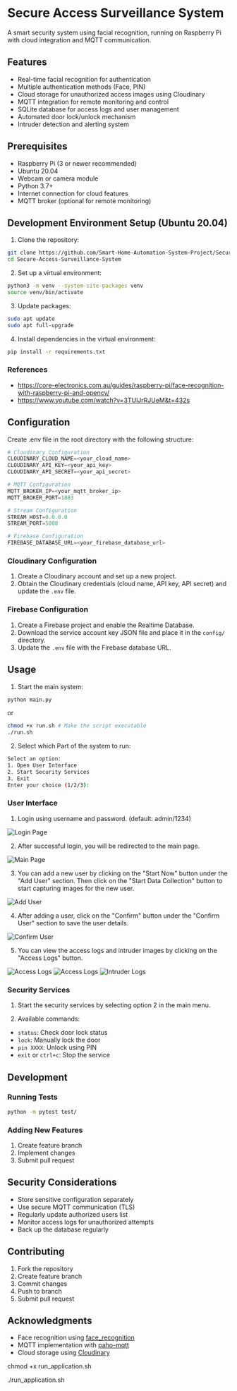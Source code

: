 # Secure Access Surveillance System

A smart security system using facial recognition, running on Raspberry Pi with cloud integration and MQTT communication.

## Features

- Real-time facial recognition for authentication
- Multiple authentication methods (Face, PIN)
- Cloud storage for unauthorized access images using Cloudinary
- MQTT integration for remote monitoring and control
- SQLite database for access logs and user management
- Automated door lock/unlock mechanism
- Intruder detection and alerting system

## Prerequisites

- Raspberry Pi (3 or newer recommended)
- Ubuntu 20.04
- Webcam or camera module
- Python 3.7+
- Internet connection for cloud features
- MQTT broker (optional for remote monitoring)

## Development Environment Setup (Ubuntu 20.04)

1. Clone the repository:

```bash
git clone https://github.com/Smart-Home-Automation-System-Project/Secure-Access-Surveillance-System
cd Secure-Access-Surveillance-System
```

2. Set up a virtual environment:

```bash
python3 -m venv --system-site-packages venv
source venv/bin/activate
```

3. Update packages:

```bash
sudo apt update
sudo apt full-upgrade
```

4. Install dependencies in the virtual environment:

```bash
pip install -r requirements.txt
```

### References

- https://core-electronics.com.au/guides/raspberry-pi/face-recognition-with-raspberry-pi-and-opencv/
- https://www.youtube.com/watch?v=3TUlJrRJUeM&t=432s

## Configuration

Create .env file in the root directory with the following structure:

```python
# Cloudinary Configuration
CLOUDINARY_CLOUD_NAME=<your_cloud_name>
CLOUDINARY_API_KEY=<your_api_key>
CLOUDINARY_API_SECRET=<your_api_secret>

# MQTT Configuration
MQTT_BROKER_IP=<your_mqtt_broker_ip>
MQTT_BROKER_PORT=1883

# Stream Configuration
STREAM_HOST=0.0.0.0
STREAM_PORT=5000

# Firebase Configuration
FIREBASE_DATABASE_URL=<your_firebase_database_url>
```

### Cloudinary Configuration

1. Create a Cloudinary account and set up a new project.
2. Obtain the Cloudinary credentials (cloud name, API key, API secret) and update the `.env` file.

### Firebase Configuration

1. Create a Firebase project and enable the Realtime Database.
2. Download the service account key JSON file and place it in the `config/` directory.
3. Update the `.env` file with the Firebase database URL.

## Usage

1. Start the main system:

```bash
python main.py
```
or

```bash
chmod +x run.sh # Make the script executable
./run.sh
```

2. Select which Part of the system to run:

```bash
Select an option:
1. Open User Interface
2. Start Security Services
3. Exit
Enter your choice (1/2/3):
```

### User Interface

1. Login using username and password. (default: admin/1234)

![Login Page](./assets/image_1.jpg)

2. After successful login, you will be redirected to the main page.

![Main Page](./assets/image_2.jpg)

3. You can add a new user by clicking on the "Start Now" button under the "Add User" section. Then click on the "Start Data Collection" button to start capturing images for the new user.

![Add User](./assets/image_3.jpg)

4. After adding a user, click on the "Confirm" button under the "Confirm User" section to save the user details.

![Confirm User](./assets/image_6.jpg)

5. You can view the access logs and intruder images by clicking on the "Access Logs" button.

![Access Logs](./assets/image_7.jpg)
![Access Logs](./assets/image_4.jpg)
![Intruder Logs](./assets/image_5.jpg)

### Security Services

1. Start the security services by selecting option 2 in the main menu.

2. Available commands:

- `status`: Check door lock status
- `lock`: Manually lock the door
- `pin XXXX`: Unlock using PIN
- `exit` or `ctrl+c`: Stop the service

## Development

### Running Tests

```bash
python -m pytest test/
```

### Adding New Features

1. Create feature branch
2. Implement changes
3. Submit pull request

## Security Considerations

- Store sensitive configuration separately
- Use secure MQTT communication (TLS)
- Regularly update authorized users list
- Monitor access logs for unauthorized attempts
- Back up the database regularly

## Contributing

1. Fork the repository
2. Create feature branch
3. Commit changes
4. Push to branch
5. Submit pull request

## Acknowledgments

- Face recognition using [face_recognition](https://github.com/ageitgey/face_recognition)
- MQTT implementation with [paho-mqtt](https://github.com/eclipse/paho.mqtt.python)
- Cloud storage using [Cloudinary](https://cloudinary.com/)

chmod +x run_application.sh

./run_application.sh